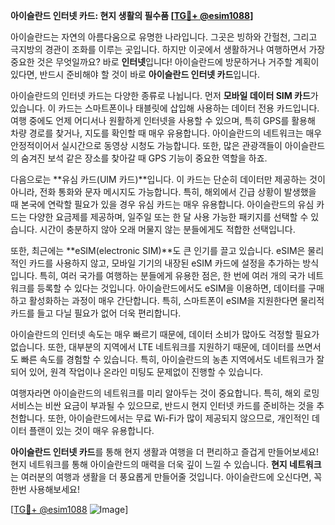 **아이슬란드 인터넷 카드: 현지 생활의 필수품 [[TG💪+ @esim1088](https://t.me/s/esim1088)]**

아이슬란드는 자연의 아름다움으로 유명한 나라입니다. 그곳은 빙하와 간헐천, 그리고 극지방의 경관이 조화를 이루는 곳입니다. 하지만 이곳에서 생활하거나 여행하면서 가장 중요한 것은 무엇일까요? 바로 **인터넷**입니다! 아이슬란드에 방문하거나 거주할 계획이 있다면, 반드시 준비해야 할 것이 바로 **아이슬란드 인터넷 카드**입니다.

아이슬란드의 인터넷 카드는 다양한 종류로 나뉩니다. 먼저 **모바일 데이터 SIM 카드**가 있습니다. 이 카드는 스마트폰이나 태블릿에 삽입해 사용하는 데이터 전용 카드입니다. 여행 중에도 언제 어디서나 원활하게 인터넷을 사용할 수 있으며, 특히 GPS를 활용해 차량 경로를 찾거나, 지도를 확인할 때 매우 유용합니다. 아이슬란드의 네트워크는 매우 안정적이어서 실시간으로 동영상 시청도 가능합니다. 또한, 많은 관광객들이 아이슬란드의 숨겨진 보석 같은 장소를 찾아갈 때 GPS 기능이 중요한 역할을 하죠.

다음으로는 **유심 카드(UIM 카드)**입니다. 이 카드는 단순히 데이터만 제공하는 것이 아니라, 전화 통화와 문자 메시지도 가능합니다. 특히, 해외에서 긴급 상황이 발생했을 때 본국에 연락할 필요가 있을 경우 유심 카드는 매우 유용합니다. 아이슬란드의 유심 카드는 다양한 요금제를 제공하며, 일주일 또는 한 달 사용 가능한 패키지를 선택할 수 있습니다. 시간이 충분하지 않아 오래 머물지 않는 분들에게도 적합한 선택입니다.

또한, 최근에는 **eSIM(electronic SIM)**도 큰 인기를 끌고 있습니다. eSIM은 물리적인 카드를 사용하지 않고, 모바일 기기의 내장된 eSIM 카드에 설정을 추가하는 방식입니다. 특히, 여러 국가를 여행하는 분들에게 유용한 점은, 한 번에 여러 개의 국가 네트워크를 등록할 수 있다는 것입니다. 아이슬란드에서도 eSIM을 이용하면, 데이터를 구매하고 활성화하는 과정이 매우 간단합니다. 특히, 스마트폰이 eSIM을 지원한다면 물리적 카드를 들고 다닐 필요가 없어 더욱 편리합니다.

아이슬란드의 인터넷 속도는 매우 빠르기 때문에, 데이터 소비가 많아도 걱정할 필요가 없습니다. 또한, 대부분의 지역에서 LTE 네트워크를 지원하기 때문에, 데이터를 쓰면서도 빠른 속도를 경험할 수 있습니다. 특히, 아이슬란드의 농촌 지역에서도 네트워크가 잘 되어 있어, 원격 작업이나 온라인 미팅도 문제없이 진행할 수 있습니다.

여행자라면 아이슬란드의 네트워크를 미리 알아두는 것이 중요합니다. 특히, 해외 로밍 서비스는 비싼 요금이 부과될 수 있으므로, 반드시 현지 인터넷 카드를 준비하는 것을 추천합니다. 또한, 아이슬란드에서는 무료 Wi-Fi가 많이 제공되지 않으므로, 개인적인 데이터 플랜이 있는 것이 매우 유용합니다.

**아이슬란드 인터넷 카드**를 통해 현지 생활과 여행을 더 편리하고 즐겁게 만들어보세요! 현지 네트워크를 통해 아이슬란드의 매력을 더욱 깊이 느낄 수 있습니다. **현지 네트워크**는 여러분의 여행과 생활을 더 풍요롭게 만들어줄 것입니다. 아이슬란드에 오신다면, 꼭 한번 사용해보세요!

[[TG💪+ @esim1088](https://t.me/s/esim1088) ![Image](https://i.postimg.cc/Y0z9fWf4/image.png)]